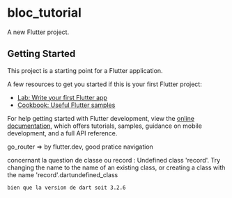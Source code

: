 # bloc_tutorial

A new Flutter project.

## Getting Started

This project is a starting point for a Flutter application.

A few resources to get you started if this is your first Flutter project:

- [Lab: Write your first Flutter app](https://docs.flutter.dev/get-started/codelab)
- [Cookbook: Useful Flutter samples](https://docs.flutter.dev/cookbook)

For help getting started with Flutter development, view the
[online documentation](https://docs.flutter.dev/), which offers tutorials,
samples, guidance on mobile development, and a full API reference.



go_router => by flutter.dev, good pratice navigation


concernant la question de classe ou record :
    Undefined class 'record'. Try changing the name to the name of an existing class, or creating a class with the name 'record'.dartundefined_class

    bien que la version de dart soit 3.2.6
